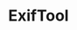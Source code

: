 ---
layout: post
categories: tools
title:  ExifTool
maintenance-organization: Phil Harvey
capabilities: Identifies and extracts technical metadata.
formats: jpg,tiff,jp2,gif,bmp,png,psd,dng,wav,mp3,mp4,m4a,aiff,rm,ogg,flac,xml,html,pdf,doc
description: Exiftool is written in Perl. A windows executable is also provided. The Exiftool tool wrapper detects the operating system type and calls the appropriate version of the tool.
usage-note: The tab-delimited output is captured, converted to a simple XML structure, and then converted to FITS XML using xslt. xml/exiftool/exiftool_xslt_map.xml is used to determine which XSLT to apply for the given identified format.
more-info-url: https://exiftool.org/
---